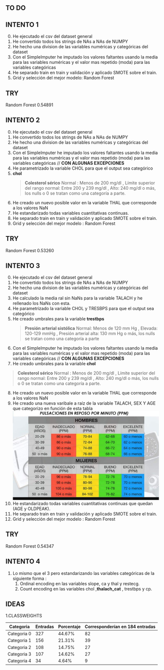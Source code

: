 ## TO DO

## INTENTO 1
0. He ejecutado el csv del dataset general
1. He convertido todos los strings de NAs a NAs de NUMPY
2. He hecho una division de las variables numéricas y categóricas del dataset
3. Con el SimpleImputer he imputado los valores faltantes usando la media para las variables numéricas y el valor mas repetido (moda) para las variables categóricas
4. He separado train en train y validación y aplicado SMOTE sobre el train.
5. Grid y selección del mejor modelo:  Random Forest
   
## TRY
Random Forest 0.54891

## INTENTO 2 
0. He ejecutado el csv del dataset general
1. He convertido todos los strings de NAs a NAs de NUMPY
2. He hecho una division de las variables numéricas y categóricas del dataset
3. Con el SimpleImputer he imputado los valores faltantes usando la media para las variables numéricas y el valor mas repetido (moda) para las variables categóricas // **CON ALGUNAS EXCEPCIONES**
4. He parametrizado la variable CHOL para que el output sea categórico 
5. **chol**
   > **Colesterol sérico** Normal : Menos de 200 mg/dl , Límite superior del rango normal: Entre 200 y 239 mg/dl , Alto: 240 mg/dl o más, los nulls o 0 se tratan como una categoría a parte.
6. He creado un nuevo posible valor en la variable THAL que corresponde a los valores NaN
7. He estandarizado todas variables cuantitativas continuas.
8. He separado train en train y validación y aplicado SMOTE sobre el train.
9. Grid y selección del mejor modelo : Random Forest
    
## TRY
Random Forest 0.53260

## INTENTO 3
0. He ejecutado el csv del dataset general
1. He convertido todos los strings de NAs a NAs de NUMPY
2. He hecho una division de las variables numéricas y categóricas del dataset
3. He calculado la media ral sin NaNs para la variable TALACH y he rellenado los NaNs con esta.
4. He parametrizado la variable CHOL y TRESBPS para que el output sea categórico
5. He creado  umbrales para la variable **trestbps**
   > **Presión arterial sistólica**  Normal:  Menos de 120  mm Hg , Elevada: 120-129 mmHg , Presión arterial alta: 130 mm Hg o más, los nulls se tratan como una categoría a parte
6. Con el SimpleImputer he imputado los valores faltantes usando la media para las variables numéricas y el valor mas repetido (moda) para las variables categóricas // **CON ALGUNAS EXCEPCIONES** 
7.  He creado  umbrales para la variable **chol**
   > **Colesterol sérico** Normal : Menos de 200 mg/dl , Límite superior del rango normal: Entre 200 y 239 mg/dl , Alto: 240 mg/dl o más, los nulls o 0 se tratan como una categoría a parte.
8. He creado un nuevo posible valor en la variable THAL que corresponde a los valores NaN
9. He creado una nueva varibale a raíz de la variable TALACH, SEX Y AGE que categorizo en función de esta tabla ![.](fps.jpg)
10. He estandarizado todas variables cuantitativas continuas que quedan (AGE y OLDPEAK).
11. He separado train en train y validación y aplicado SMOTE sobre el train. 
12. Grid y selección del mejor modelo : Random Forest
    
## TRY
Random Forest 0.54347

## INTENTO 4 
1. Lo mismo que el 3 pero estandarizando las variables categóricas de la siguiente forma :
   1.  Ordinal encoding en las variables slope, ca y thal y restecg. 
   2.  Count encoding en las variables chol ,**thalach_cat** , trestbps y cp.
   


   



## IDEAS
1.CLASSWEIGHTS

| Categoria   | Entradas | Porcentaje | Corresponderían en 184 entradas |
|-------------|----------|------------|---------------------------------|
| Categoria 0 | 327      | 44.67%     | 82                              |
| Categoria 1 | 156      | 21.31%     | 39                              |
| Categoria 2 | 108      | 14.75%     | 27                              |
| Categoria 3 | 107      | 14.62%     | 27                              |
| Categoria 4 | 34       | 4.64%      | 9                               |

   